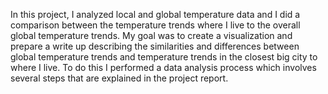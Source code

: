 In this project, I analyzed local and global temperature data and I did a comparison between the temperature trends where I live to the overall global temperature trends. My goal was to create a visualization and prepare a write up describing the similarities and differences between global temperature trends and temperature trends in the closest big city to where I live. To do this I performed a data analysis process which involves several steps that are explained in the project report.